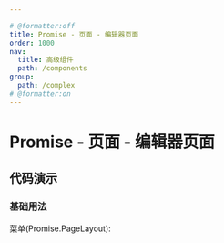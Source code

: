 ```yaml
---

# @formatter:off
title: Promise - 页面 - 编辑器页面
order: 1000
nav:
  title: 高级组件
  path: /components
group:
  path: /complex
# @formatter:on
---
```


# Promise - 页面 - 编辑器页面

## 代码演示

### 基础用法

菜单(Promise.PageLayout):

<code src="./demos/page-editor"  background="#f0f2f5" transform="true" iframe />
